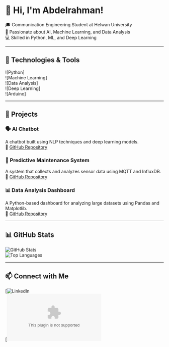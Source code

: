 # 👋 Hi, I'm Abdelrahman!  
🎓 Communication Engineering Student at Helwan University  
🤖 Passionate about AI, Machine Learning, and Data Analysis    
💻 Skilled in Python, ML, and Deep Learning  

---

## 🔧 Technologies & Tools  
![Python]  
![Machine Learning]  
![Data Analysis]  
![Deep Learning]  
![Arduino]


---

## 🚀 Projects  
### 🗣 AI Chatbot  
A chatbot built using NLP techniques and deep learning models.  
🔗 [GitHub Repository](https://github.com/yourusername/chatbot)  

### 🔧 Predictive Maintenance System  
A system that collects and analyzes sensor data using MQTT and InfluxDB.  
🔗 [GitHub Repository](https://github.com/yourusername/mqtt-project)  

### 📊 Data Analysis Dashboard  
A Python-based dashboard for analyzing large datasets using Pandas and Matplotlib.  
🔗 [GitHub Repository](https://github.com/yourusername/data-analysis-dashboard)  

---

## 📊 GitHub Stats  
![GitHub Stats](https://github-readme-stats.vercel.app/api?username=yourusername&show_icons=true&theme=dark)  
![Top Languages](https://github-readme-stats.vercel.app/api/top-langs/?username=yourusername&layout=compact&theme=dark)  

---

## 📫 Connect with Me  
[![LinkedIn](https://www.linkedin.com/in/abdelrahman-abobakr14/)  
[![Email](mailto:abdelrahmana.bakr14@gmail.com)
